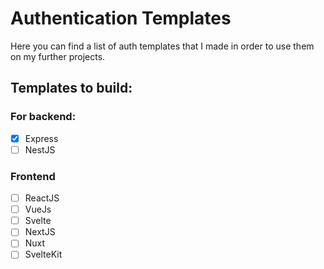 # Authentication Templates

Here you can find a list of auth templates that I made in order to use them on my further projects.

## Templates to build: 

### For backend:

 - [X] Express  
 - [ ] NestJS

### Frontend

 - [ ] ReactJS 
 - [ ] VueJs
 - [ ] Svelte
 - [ ] NextJS
 - [ ] Nuxt
 - [ ] SvelteKit